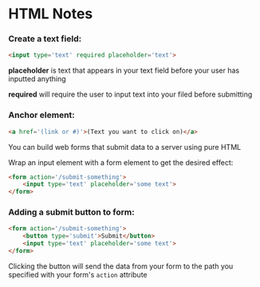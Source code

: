 # HTML Notes

### Create a text field:
```HTML
<input type='text' required placeholder='text'>
```
**placeholder** is text that appears in your text field before your user has inputted anything

**required** will require the user to input text into your filed before submitting


### Anchor element:
```HTML
<a href='(link or #)'>(Text you want to click on)</a>
```
You can build web forms that submit data to a server using pure HTML

Wrap an input element with a form element to get the desired effect:
```HTML
<form action='/submit-something'>
	<input type='text' placeholder='some text'>
</form>
```

### Adding a submit button to form:
```HTML
<form action='/submit-something'>
	<button type='submit'>Submit</button>
	<input type='text' placeholder='some text'>
</form>
```
Clicking the button will send the data from your form to the path you specified with your form's `action` attribute

